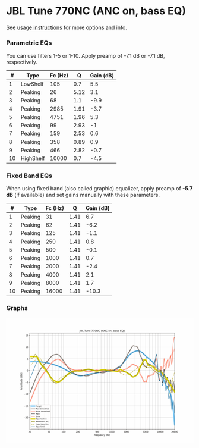 # JBL Tune 770NC (ANC on, bass EQ)
See [usage instructions](https://github.com/jaakkopasanen/AutoEq#usage) for more options and info.

### Parametric EQs
You can use filters 1-5 or 1-10. Apply preamp of -7.1 dB or -7.1 dB, respectively.

|   # | Type      |   Fc (Hz) |    Q |   Gain (dB) |
|-----|-----------|-----------|------|-------------|
|   1 | LowShelf  |       105 | 0.7  |         5.5 |
|   2 | Peaking   |        26 | 5.12 |         3.1 |
|   3 | Peaking   |        68 | 1.1  |        -9.9 |
|   4 | Peaking   |      2985 | 1.91 |        -3.7 |
|   5 | Peaking   |      4751 | 1.96 |         5.3 |
|   6 | Peaking   |        99 | 2.93 |        -1   |
|   7 | Peaking   |       159 | 2.53 |         0.6 |
|   8 | Peaking   |       358 | 0.89 |         0.9 |
|   9 | Peaking   |       466 | 2.82 |        -0.7 |
|  10 | HighShelf |     10000 | 0.7  |        -4.5 |

### Fixed Band EQs
When using fixed band (also called graphic) equalizer, apply preamp of **-5.7 dB** (if available) and set gains manually with these parameters.

|   # | Type    |   Fc (Hz) |    Q |   Gain (dB) |
|-----|---------|-----------|------|-------------|
|   1 | Peaking |        31 | 1.41 |         6.7 |
|   2 | Peaking |        62 | 1.41 |        -6.2 |
|   3 | Peaking |       125 | 1.41 |        -1.1 |
|   4 | Peaking |       250 | 1.41 |         0.8 |
|   5 | Peaking |       500 | 1.41 |        -0.1 |
|   6 | Peaking |      1000 | 1.41 |         0.7 |
|   7 | Peaking |      2000 | 1.41 |        -2.4 |
|   8 | Peaking |      4000 | 1.41 |         2.1 |
|   9 | Peaking |      8000 | 1.41 |         1.7 |
|  10 | Peaking |     16000 | 1.41 |       -10.3 |

### Graphs
![](./JBL%20Tune%20770NC%20(ANC%20on,%20bass%20EQ).png)
